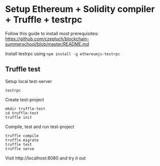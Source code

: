 Setup Ethereum + Solidity compiler + Truffle + testrpc
======================================================

Follow this guide to install most prerequisites:
https://github.com/czepluch/blockchain-summerschool/blob/master/README.md

Install testrpc using ```npm install -g ethereumjs-testrpc```

Truffle test
------------

Setup local test-server

    testrpc

Create test-project

    mkdir truffle-test
    cd truffle-test
    truffle init

Compile, test and run test-project

    truffle compile
    truffle migrate
    truffle test
    truffle serve

Visit http://localhost:8080 and try it out